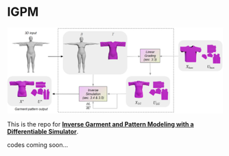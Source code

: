 # IGPM

<p align="center"><img src="figs/pipeline.png"></p>

This is the repo for [**Inverse Garment and Pattern Modeling with a Differentiable Simulator**](https://arxiv.org/abs/2403.06841).

codes coming soon...
